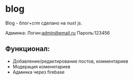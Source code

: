 # blog

Blog - блог+crm  сделано на nuxt js.

Админка:
Логин:admin@email.ru
Пароль:123456

## Функционал:

* Добавление/редактирование постов, комментариев 
* Модерация коменнтариев 
* Админка через firebase